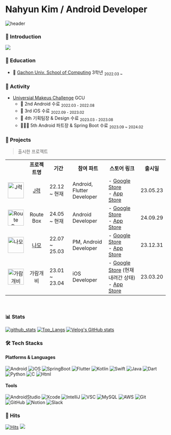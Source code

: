 # Nahyun Kim / Android Developer
![header](https://capsule-render.vercel.app/api?type=waving&color=gradient&height=250&section=header&text=Nahyun%20Kim&fontSize=90)

### 🌈 Introduction
<a href="https://cocoa-log.notion.site/Android-Developer-f1b425fac02c4b6f901dbfa637033a04?pvs=4"><img src="https://img.shields.io/badge/Portfolio-000000?style=for-the-badge&logo=notion&logoColor=white"/></a>


### 🏫 Education
- 📖 [Gachon Univ. School of Computing](https://sw.gachon.ac.kr/cms/) 3학년 <sub>2022.03 ~ </sub>

### 🚀 Activity
- [Universial Makeus Challenge](https://umc.makeus.in/) GCU
  - 📱  2nd Android 수료 <sub>2022.03 - 2022.08</sub>
  - 🍎  3rd iOS 수료 <sub>2022.09 - 2023.02</sub>
  - 🎉 4th 기획팀장 & Design 수료 <sub>2023.03 - 2023.08</sub>
  - 🧑🏻‍🏫 5th Android 파트장 & Spring Boot 수료 <sub>2023.09 ~ 2024.02</sub>


### 📱 Projects
> 출시한 프로젝트 
<table>
  <tr>
    <td align="center"><b> </b></td>
    <td align="center"><b>프로젝트명</b></td>
    <td align="center"><b>기간</b></td>
    <td align="center"><b>참여 파트</b></td>
    <td align="center"><b>스토어 링크</b></td>
    <td align="center"><b>출시일</b></td>
  </tr>

  <tr>
    <td align="center"><image width="50" alt="J력" src="https://github.com/user-attachments/assets/91d41f16-1d80-4ee1-bffd-b7561360c2d4"></td>
    <td align="center"><a href="https://litt.ly/jpower">J력</a></td>
    <td align="left">22.12 ~ 현재</td>
    <td align="left">Android, Flutter Developer</td>
    <td align="left">
      - <a href="https://play.google.com/store/apps/details?id=com.quintable.jpower">Google Store</a></br>
      - <a href="https://apps.apple.com/us/app/j%EB%A0%A5/id1614992134">App Store</a>
    </td>
    <td align="left">23.05.23</td>
  </tr>

   <tr>
    <td align="center"><image width="50" alt="Route Box" src="https://github.com/user-attachments/assets/bb2fb761-a56c-43fe-8e60-56b5e9dba7a4"></td>
    <td align="center">Route Box</td>
    <td align="left">24.05 ~ 현재</td>
    <td align="left">Android Developer</td>
    <td align="left">
      - <a href="https://play.google.com/store/apps/details?id=com.daval.routebox">Google Store</a><br>
      - <a href="https://apps.apple.com/kr/app/routebox/id6667119500">App Store</a>
    </td>
    <td align="left">24.09.29</td>
  </tr>

  <tr>
    <td align="center"><image width="50" alt="나모" src="https://github.com/user-attachments/assets/57d7a092-caaa-4895-92ec-675ee1130bb4"></td>
    <td align="center"><a href="https://litt.ly/namong">나모</a></td>
    <td align="left">22.07 ~ 25.03</td>
    <td align="left">PM, Android Developer</td>
    <td align="left">
      - <a href="https://play.google.com/store/apps/details?id=com.mongmong.namo&pcampaignid=web_share">Google Store</a></br>
      - <a href="https://apps.apple.com/kr/app/%EB%82%98%EB%AA%A8-%EB%82%98%EC%9D%98-%EB%AA%A8%EC%9E%84-%EA%B8%B0%EB%A1%9D/id6477534399">App Store</a>
    </td>
    <td align="left">23.12.31</td>
  </tr>

  <tr>
    <td align="center"><image width="50" alt="가람개비" src="https://github.com/user-attachments/assets/65c5cb11-e6d4-4e59-a1c7-4a2be6bb64d1"></td>
    <td align="center">가람개비</td>
    <td align="left">23.01 ~ 23.04</td>
    <td align="left">iOS Developer</td>
    <td align="left">
      - <a href="https://play.google.com/store/apps/details?id=com.garamgaebi.garamgaebi">Google Store</a> (현재 내려간 상태)</br>
      - <a href="https://apps.apple.com/kr/app/%EA%B0%80%EB%9E%8C%EA%B0%9C%EB%B9%84/id6446202566">App Store</a>
    </td>
    <td align="left">23.03.20</td>
  </tr>
      
</table>
<br>

### 📊 Stats
[![github_stats](https://github-readme-stats.vercel.app/api?username=nahy-512&show_icons=true&hide_border=true)](https://github.com/nahy-512)
[![Top_Langs](https://github-readme-stats.vercel.app/api/top-langs/?username=nahy-512&layout=compact)](https://github.com/nahy-512)
[![Velog's GitHub stats](https://velog-readme-stats.vercel.app/api?name=nahy-512)](https://velog.io/@nahy-512)

### 🛠 Tech Stacks
#### Platforms & Languages
 ![Android](https://img.shields.io/badge/android-34A853?style=flat-square&logo=Android&logoColor=white)
 ![iOS](https://img.shields.io/badge/ios-000000?style=flat-square&logo=iOS&logoColor=white)
 ![SpringBoot](https://img.shields.io/badge/SpringBoot-6DB33F?style=flat-square&logo=SpringBoot&logoColor=white)
 ![Flutter](https://img.shields.io/badge/Flutter-%2302569B.svg?style=flat-square&logo=Flutter&logoColor=white)
 ![Kotlin](https://img.shields.io/badge/kotlin-%237F52FF.svg?style=flat-square&logo=Kotlin&logoColor=white)
 ![Swift](https://img.shields.io/badge/-Swift-F05138?style=flat-square&logo=Swift&logoColor=white)
 ![Java](https://img.shields.io/badge/java-%23ED8B00.svg?style=flat-square&logo=openjdk&logoColor=white)
 ![Dart](https://img.shields.io/badge/dart-%230175C2.svg?style=flat-square&logo=Dart&logoColor=white)
 ![Python](https://img.shields.io/badge/python-3670A0?style=flat-square&logo=Python&logoColor=ffdd54)
 ![C](https://img.shields.io/badge/C-A8B9CC?style=flat-square&logo=c&logoColor=white)
 ![Html](https://img.shields.io/badge/html5-%23E34F26.svg?style=flat-square&logo=Html&logoColor=white)
 #### Tools 
 ![AndroidStudio](https://img.shields.io/badge/Android%20Studio-3DDC84?style=flat-square&logo=Android%20Studio&logoColor=white)
 ![Xcode](https://img.shields.io/badge/-Xcode-147EFB?style=flat-square&logo=Xcode&logoColor=white)
 ![IntelliJ](https://img.shields.io/badge/IntelliJIDEA-000000?style=flat-square&logo=IntelliJIDEA&logoColor=white)
 ![VSC](https://img.shields.io/badge/Visual%20Studio%20Code-007ACC?style=flat-square&logo=Visual%20Studio%20Code&logoColor=white)
 ![MySQL](https://img.shields.io/badge/MySQL-4479A1?style=flat-square&logo=MySQL&logoColor=white)
 ![AWS](https://img.shields.io/badge/Amazon%20AWS-232F3E?style=flat-square&logo=Amazon%20AWS&logoColor=white)
 ![Git](https://img.shields.io/badge/git-%23F05033.svg?style=flat-square&logo=git&logoColor=white)
 ![GitHub](https://img.shields.io/badge/github-%23121011.svg?style=flat-square&logo=github&logoColor=white)
 ![Notion](https://img.shields.io/badge/Notion-%23000000.svg?style=flat-square&logo=notion&logoColor=white)
 ![Slack](https://img.shields.io/badge/slack-4A154B?style=flat-square&logo=slack&logoColor=white)
 


### 👀 Hits
[![Hits](https://hits.seeyoufarm.com/api/count/incr/badge.svg?url=https%3A%2F%2Fgithub.com%2Fnahy-512%2Fhit-counter&count_bg=%23CDE6B5&title_bg=%230E9187&title=Total+Hits+++&edge_flat=false)](https://github.com/nahy-512/Kim-Na-Hyun/blob/main/README.md)
<img src="https://img.shields.io/github/followers/nahy-512?style=social">
